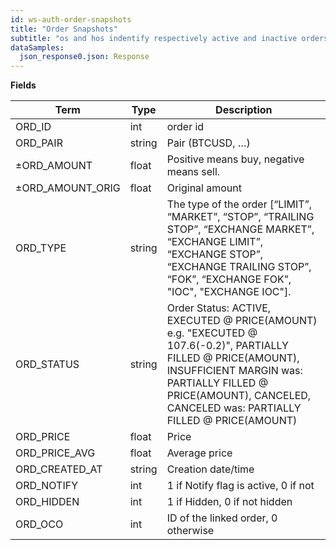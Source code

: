 ```yaml
---
id: ws-auth-order-snapshots
title: "Order Snapshots"
subtitle: "os and hos indentify respectively active and inactive orders snapshots"
dataSamples:
  json_response0.json: Response
---
```


**Fields**

Term | Type | Description
-- | -- | --
ORD_ID  |  int  |  order id
ORD_PAIR  |  string  |  Pair (BTCUSD, …)
±ORD_AMOUNT  |  float  |  Positive means buy, negative means sell.
±ORD_AMOUNT_ORIG  |  float  |  Original amount
ORD_TYPE  |  string  |  The type of the order [“LIMIT”, “MARKET”, “STOP”, “TRAILING STOP”, “EXCHANGE MARKET”, “EXCHANGE LIMIT”, “EXCHANGE STOP”, “EXCHANGE TRAILING STOP”, “FOK”, “EXCHANGE FOK”, "IOC", "EXCHANGE IOC"].
ORD_STATUS  |  string  |  Order Status: ACTIVE, EXECUTED @ PRICE(AMOUNT) e.g. "EXECUTED @ 107.6(-0.2)", PARTIALLY FILLED @ PRICE(AMOUNT), INSUFFICIENT MARGIN was: PARTIALLY FILLED @ PRICE(AMOUNT), CANCELED, CANCELED was: PARTIALLY FILLED @ PRICE(AMOUNT)
ORD_PRICE  |  float  |  Price
ORD_PRICE_AVG  |  float  |  Average price
ORD_CREATED_AT  |  string  |  Creation date/time
ORD_NOTIFY  |  int  |  1 if Notify flag is active, 0 if not
ORD_HIDDEN  |  int  |  1 if Hidden, 0 if not hidden
ORD_OCO  |  int  |  ID of the linked order, 0 otherwise
